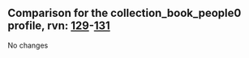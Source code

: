 ## Comparison for the collection_book_people0 profile, rvn: [129](https://github.com/PRO100KatYT/FortniteProfileRevisions/tree/main/profiles/collection_book_people0/129%20collection_book_people0.json)-[131](https://github.com/PRO100KatYT/FortniteProfileRevisions/tree/main/profiles/collection_book_people0/131%20collection_book_people0.json)

No changes
